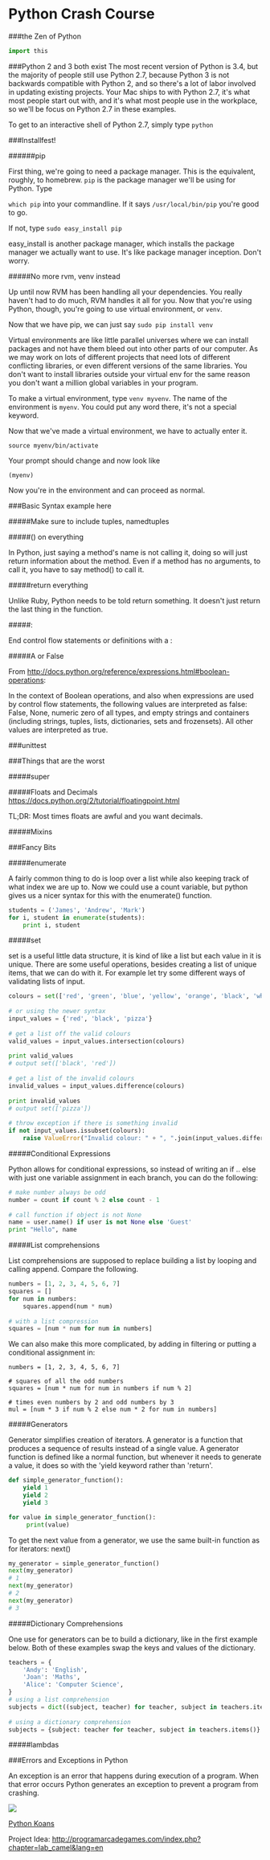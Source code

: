 Python Crash Course
===================

###the Zen of Python
```python
import this
```

###Python 2 and 3 both exist
The most recent version of Python is 3.4, but the majority of people still use Python 2.7, because Python 3 is not backwards compatible with Python 2, and so there's a lot of labor involved in updating existing projects. Your Mac ships to with Python 2.7, it's what most people start out with, and it's what most people use in the workplace, so we'll be focus on Python 2.7 in these examples.

To get to an interactive shell of Python 2.7, simply type ```python```

###Installfest!

######pip

First thing, we're going to need a package manager. This is the equivalent, roughly, to homebrew. ```pip``` is the package manager we'll be using for Python.
Type

```which pip``` into your commandline. If it says ```/usr/local/bin/pip``` you're good to go.

If not, type ```sudo easy_install pip```

easy_install is another package manager, which installs the package manager we actually want to use. It's like package manager inception.  Don't worry.

#####No more rvm, venv instead

Up until now RVM has been handling all your dependencies. You really haven't had to do much, RVM handles it all for you. Now that you're using Python, though, you're going to use virtual environment, or ```venv```.

Now that we have pip, we can just say ```sudo pip install venv```

Virtual environments are like little parallel universes where we can install packages and not have them bleed out into other parts of our computer. As we may work on lots of different projects that need lots of different conflicting libraries, or even different versions of the same libraries. You don't want to install libraries outside your virtual env for the same reason you don't want a million global variables in your program.

To make a virtual environment, type ```venv myvenv```. The name of the environment is ```myenv```. You could put any word there, it's not a special keyword.

Now that we've made a virtual environment, we have to actually enter it.

```source myenv/bin/activate```

Your prompt should change and now look like 

```(myenv)```

Now you're in the environment and can proceed as normal.

###Basic Syntax example here

#####Make sure to include tuples, namedtuples

#####() on everything

In Python, just saying a method's name is not calling it, doing so will just return information about the method. Even if a method has no arguments, to call it, you have to say method() to call it.

#####return everything

Unlike Ruby, Python needs to be told return something. It doesn't just return the last thing in the function.

#####:

End control flow statements or definitions with a :

#####A or False

From http://docs.python.org/reference/expressions.html#boolean-operations:

In the context of Boolean operations, and also when expressions are used by control flow statements, the following values are interpreted as false: False, None, numeric zero of all types, and empty strings and containers (including strings, tuples, lists, dictionaries, sets and frozensets). All other values are interpreted as true.

###unittest

###Things that are the worst

#####super

#####Floats and Decimals
https://docs.python.org/2/tutorial/floatingpoint.html

TL;DR: Most times floats are awful and you want decimals.

#####Mixins

###Fancy Bits

#####enumerate

A fairly common thing to do is loop over a list while also keeping track of what index we are up to. Now we could use a count variable, but python gives us a nicer syntax for this with the enumerate() function.

```python
students = ('James', 'Andrew', 'Mark')
for i, student in enumerate(students):
    print i, student
```  
#####set

set is a useful little data structure, it is kind of like a list but each value in it is unique. There are some useful operations, besides creating a list of unique items, that we can do with it. For example let try some different ways of validating lists of input.

```python
colours = set(['red', 'green', 'blue', 'yellow', 'orange', 'black', 'white'])
 
# or using the newer syntax
input_values = {'red', 'black', 'pizza'}
 
# get a list off the valid colours
valid_values = input_values.intersection(colours)
 
print valid_values
# output set(['black', 'red'])
 
# get a list of the invalid colours
invalid_values = input_values.difference(colours)
 
print invalid_values
# output set(['pizza'])
 
# throw exception if there is something invalid 
if not input_values.issubset(colours):
    raise ValueError("Invalid colour: " + ", ".join(input_values.difference(colours)))
```

#####Conditional Expressions

Python allows for conditional expressions, so instead of writing an if .. else with just one variable assignment in each branch, you can do the following:

```python
# make number always be odd
number = count if count % 2 else count - 1
 
# call function if object is not None 
name = user.name() if user is not None else 'Guest'
print "Hello", name
```
#####List comprehensions

List comprehensions are supposed to replace building a list by looping and calling append. Compare the following.

```python
numbers = [1, 2, 3, 4, 5, 6, 7]
squares = []
for num in numbers:
    squares.append(num * num)
 
# with a list compression 
squares = [num * num for num in numbers]
```
We can also make this more complicated, by adding in filtering or putting a conditional assignment in:

```pythonpython
numbers = [1, 2, 3, 4, 5, 6, 7]
 
# squares of all the odd numbers
squares = [num * num for num in numbers if num % 2]
 
# times even numbers by 2 and odd numbers by 3
mul = [num * 3 if num % 2 else num * 2 for num in numbers]
```

#####Generators

Generator simplifies creation of iterators. A generator is a function that produces a sequence of results instead of a single value. A generator function is defined like a normal function, but whenever it needs to generate a value, it does so with the 'yield keyword rather than 'return'. 

```python
def simple_generator_function():
    yield 1
    yield 2
    yield 3

for value in simple_generator_function():
     print(value)
```

To get the next value from a generator, we use the same built-in function as for iterators: next()

```python
my_generator = simple_generator_function()
next(my_generator)
# 1
next(my_generator)
# 2
next(my_generator)
# 3
```
#####Dictionary Comprehensions

One use for generators can be to build a dictionary, like in the first example below. Both of these examples swap the keys and values of the dictionary.

```python
teachers = {
    'Andy': 'English',
    'Joan': 'Maths',
    'Alice': 'Computer Science',
}
# using a list comprehension
subjects = dict((subject, teacher) for teacher, subject in teachers.items())
 
# using a dictionary comprehension
subjects = {subject: teacher for teacher, subject in teachers.items()}
```

#####lambdas

###Errors and Exceptions in Python

An exception is an error that happens during execution of a program. When that error occurs Python generates an exception to prevent a program from crashing.

![](http://i.imgur.com/WRuJV6rl.png )

[Python Koans](https://github.com/gregmalcolm/python_koans)

Project Idea: http://programarcadegames.com/index.php?chapter=lab_camel&lang=en
